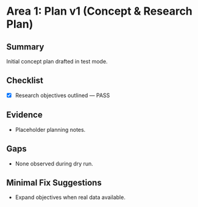 # Area 1: Plan v1 (Concept & Research Plan)

## Summary
Initial concept plan drafted in test mode.

## Checklist
- [x] Research objectives outlined — PASS

## Evidence
- Placeholder planning notes.

## Gaps
- None observed during dry run.

## Minimal Fix Suggestions
- Expand objectives when real data available.
